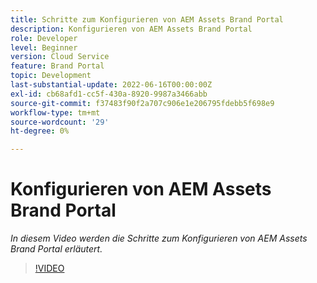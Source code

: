 ```yaml
---
title: Schritte zum Konfigurieren von AEM Assets Brand Portal
description: Konfigurieren von AEM Assets Brand Portal
role: Developer
level: Beginner
version: Cloud Service
feature: Brand Portal
topic: Development
last-substantial-update: 2022-06-16T00:00:00Z
exl-id: cb68afd1-cc5f-430a-8920-9987a3466abb
source-git-commit: f37483f90f2a707c906e1e206795fdebb5f698e9
workflow-type: tm+mt
source-wordcount: '29'
ht-degree: 0%

---
```


# Konfigurieren von AEM Assets Brand Portal

*In diesem Video werden die Schritte zum Konfigurieren von AEM Assets Brand Portal erläutert.*

>[!VIDEO](https://video.tv.adobe.com/v/335448?quality=9&learn=on)
